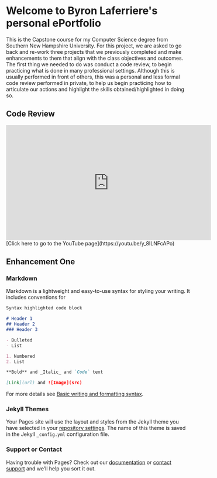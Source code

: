 # Welcome to Byron Laferriere's personal ePortfolio

This is the Capstone course for my Computer Science degree from Southern New Hampshire University. For this project, we are asked to go back and re-work three projects
that we previously completed and make enhancements to them that align with the class objectives and outcomes. The first thing we needed to do was conduct a code review,
to begin practicing what is done in many professional settings. Although this is usually performed in front of others, this was a personal and less formal code review performed
in private, to help us begin practicing how to articulate our actions and highlight the skills obtained/highlighted in doing so.

## Code Review
<iframe width="560" height="315" src="https://www.youtube.com/watch?v=y_8ILNFcAPo" frameborder="0" allow="accelerometer; autoplay; encrypted-media; gyroscope; picture-in-picture" allowfullscreen></iframe>
[Click here to go to the YouTube page](https://youtu.be/y_8ILNFcAPo)

## Enhancement One





### Markdown

Markdown is a lightweight and easy-to-use syntax for styling your writing. It includes conventions for

```markdown
Syntax highlighted code block

# Header 1
## Header 2
### Header 3

- Bulleted
- List

1. Numbered
2. List

**Bold** and _Italic_ and `Code` text

[Link](url) and ![Image](src)
```

For more details see [Basic writing and formatting syntax](https://docs.github.com/en/github/writing-on-github/getting-started-with-writing-and-formatting-on-github/basic-writing-and-formatting-syntax).

### Jekyll Themes

Your Pages site will use the layout and styles from the Jekyll theme you have selected in your [repository settings](https://github.com/byronlaferriere/byronlaferriere.github.io/settings/pages). The name of this theme is saved in the Jekyll `_config.yml` configuration file.

### Support or Contact

Having trouble with Pages? Check out our [documentation](https://docs.github.com/categories/github-pages-basics/) or [contact support](https://support.github.com/contact) and we’ll help you sort it out.
